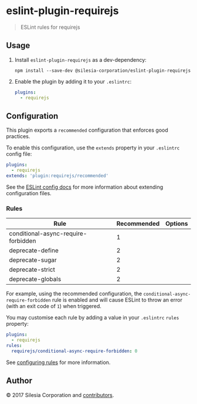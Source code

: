 # eslint-plugin-requirejs

> ESLint rules for requirejs

## Usage

1. Install `eslint-plugin-requirejs` as a dev-dependency:

    ```shell
    npm install --save-dev @silesia-corporation/eslint-plugin-requirejs
    ```

2. Enable the plugin by adding it to your `.eslintrc`:

    ```yaml
    plugins:
      - requirejs
    ```

## Configuration

This plugin exports a `recommended` configuration that enforces good practices.

To enable this configuration, use the `extends` property in your `.eslintrc`
config file:

```yaml
plugins:
  - requirejs
extends: 'plugin:requirejs/recommended'
```

See the [ESLint config docs][] for more information about extending
configuration files.

[eslint config docs]: http://eslint.org/docs/user-guide/configuring#extending-configuration-files

### Rules

Rule                                  | Recommended      | Options
----                                  | -----------      | -------
conditional-async-require-forbidden   | 1                |
deprecate-define                      | 2                |
deprecate-sugar                       | 2                |
deprecate-strict                      | 2                |
deprecate-globals                     | 2                |

For example, using the recommended configuration, the `conditional-async-require-forbidden` rule
is enabled and will cause ESLint to throw an error (with an exit code of `1`)
when triggered.

You may customise each rule by adding a value in your `.eslintrc` `rules`
property:

```yaml
plugins:
  - requirejs
rules:
  requirejs/conditional-async-require-forbidden: 0
```

See [configuring rules][] for more information.

[configuring rules]: http://eslint.org/docs/user-guide/configuring#configuring-rules

## Author

© 2017 Silesia Corporation and [contributors][].

[contributors]: https://github.com/silesia-corporation/eslint-plugin-requirejs/graphs/contributors
